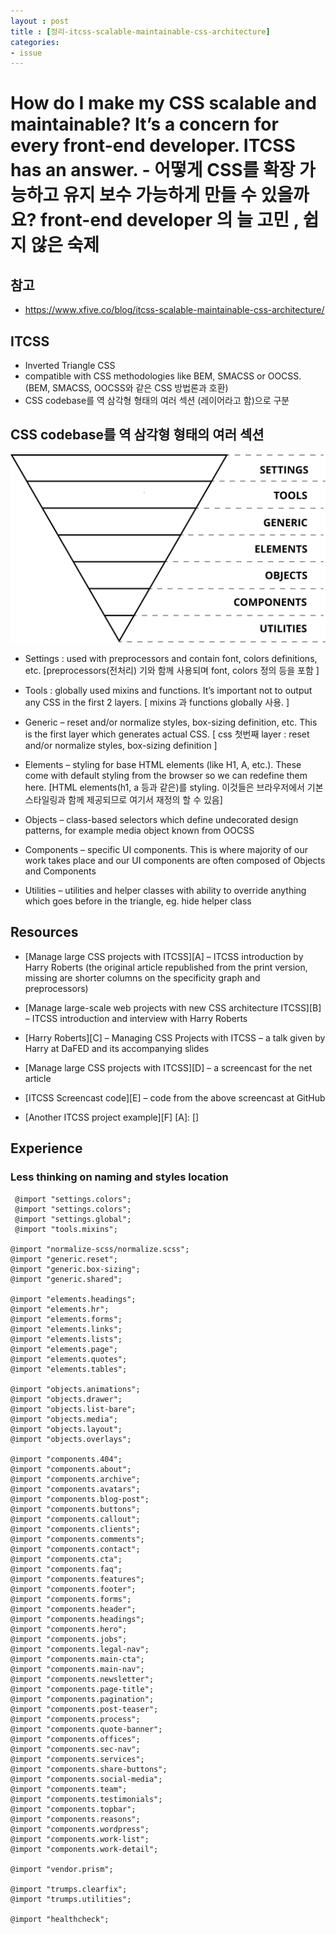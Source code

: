 ```yaml
---
layout : post
title : [정리-itcss-scalable-maintainable-css-architecture]  
categories: 
- issue
---
```


# How do I make my CSS scalable and maintainable? It’s a concern for every front-end developer. ITCSS has an answer. - 어떻게 CSS를 확장 가능하고 유지 보수 가능하게 만들 수 있을까요? front-end developer 의 늘 고민 , 쉽지 않은 숙제 

## 참고 
- https://www.xfive.co/blog/itcss-scalable-maintainable-css-architecture/

## ITCSS 
- Inverted Triangle CSS 
-  compatible with CSS methodologies like BEM, SMACSS or OOCSS.(BEM, SMACSS, OOCSS와 같은 CSS 방법론과 호환)
-   CSS codebase를 역 삼각형 형태의 여러 섹션 (레이어라고 함)으로 구분

## CSS codebase를 역 삼각형 형태의 여러 섹션 

<img src="img/itcss-layers2.svg" alt="" />

- Settings :  used with preprocessors and contain font, colors definitions, etc. [preprocessors(전처리) 기와 함께 사용되며 font, colors 정의 등을 포함 ]

- Tools : globally used mixins and functions. It’s important not to output any CSS in the first 2 layers. [ mixins 과 functions globally 사용. ]

- Generic – reset and/or normalize styles, box-sizing definition, etc. This is the first layer which generates actual CSS. [ css 첫번째 layer : reset and/or normalize styles, box-sizing definition ]


- Elements – styling for base HTML elements (like H1, A, etc.). These come with default styling from the browser so we can redefine them here.
[HTML elements(h1, a 등과 같은)를 styling. 이것들은 브라우저에서 기본 스타일링과 함께 제공되므로 여기서 재정의 할 수 있음]

- Objects – class-based selectors which define undecorated design patterns, for example media object known from OOCSS

- Components – specific UI components. This is where majority of our work takes place and our UI components are often composed of Objects and Components


- Utilities – utilities and helper classes with ability to override anything which goes before in the triangle, eg. hide helper class

## Resources 
- [Manage large CSS projects with ITCSS][A] – ITCSS introduction by Harry Roberts (the original article republished from the print version, missing are shorter columns on the specificity graph and preprocessors)
- [Manage large-scale web projects with new CSS architecture ITCSS][B] –  ITCSS introduction and interview with Harry Roberts
- [Harry Roberts][C] – Managing CSS Projects with ITCSS – a talk given by Harry at DaFED and its accompanying slides

- [Manage large CSS projects with ITCSS][D] – a screencast for the net article
- [ITCSS Screencast code][E] – code from the above screencast at GitHub
- [Another ITCSS project example][F]
[A]: []


## Experience

### Less thinking on naming and styles location
     @import "settings.colors";
     @import "settings.colors";
     @import "settings.global";
     @import "tools.mixins";

    @import "normalize-scss/normalize.scss";
    @import "generic.reset";
    @import "generic.box-sizing";
    @import "generic.shared";

    @import "elements.headings";
    @import "elements.hr";
    @import "elements.forms";
    @import "elements.links";
    @import "elements.lists";
    @import "elements.page";
    @import "elements.quotes";
    @import "elements.tables";

    @import "objects.animations";
    @import "objects.drawer";
    @import "objects.list-bare";
    @import "objects.media";
    @import "objects.layout";
    @import "objects.overlays";

    @import "components.404";
    @import "components.about";
    @import "components.archive";
    @import "components.avatars";
    @import "components.blog-post";
    @import "components.buttons";
    @import "components.callout";
    @import "components.clients";
    @import "components.comments";
    @import "components.contact";
    @import "components.cta";
    @import "components.faq";
    @import "components.features";
    @import "components.footer";
    @import "components.forms";
    @import "components.header";
    @import "components.headings";
    @import "components.hero";
    @import "components.jobs";
    @import "components.legal-nav";
    @import "components.main-cta";
    @import "components.main-nav";
    @import "components.newsletter";
    @import "components.page-title";
    @import "components.pagination";
    @import "components.post-teaser";
    @import "components.process";
    @import "components.quote-banner";
    @import "components.offices";
    @import "components.sec-nav";
    @import "components.services";
    @import "components.share-buttons";
    @import "components.social-media";
    @import "components.team";
    @import "components.testimonials";
    @import "components.topbar";
    @import "components.reasons";
    @import "components.wordpress";
    @import "components.work-list";
    @import "components.work-detail";

    @import "vendor.prism";

    @import "trumps.clearfix";
    @import "trumps.utilities";

    @import "healthcheck";

